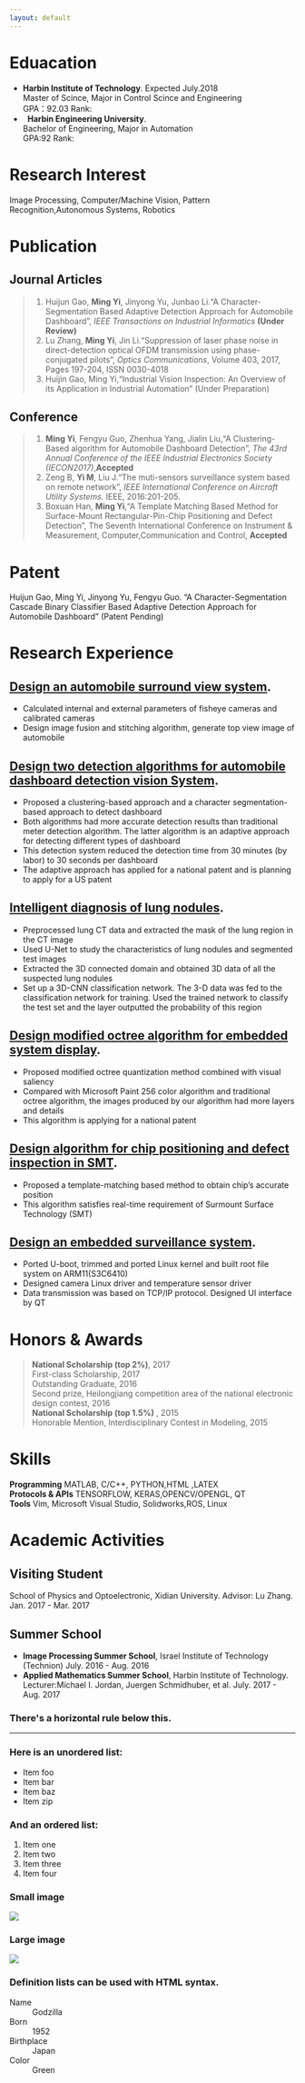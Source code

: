 ```yaml
---
layout: default
---
```

# [](#header-1)Eduacation
*   **Harbin Institute of Technology**.&nbsp;Expected July.2018</br>
 Master of Scince, Major in Control Scince and Engineering</br>
 GPA：92.03 Rank:
*   **Harbin Engineering University**.</br>
Bachelor of Engineering, Major in Automation</br>
GPA:92 Rank:
# [](#header-2)Research Interest
Image Processing, Computer/Machine Vision, Pattern Recognition,Autonomous Systems, Robotics
# [](#header-2)Publication
## [](#header-2)Journal Articles
> 1. Huijun Gao, **Ming Yi**, Jinyong Yu, Junbao Li.“A Character-Segmentation Based Adaptive Detection Approach for Automobile Dashboard”, _IEEE Transactions on Industrial Informatics_ **(Under Review)**
>2. Lu Zhang, **Ming Yi**, Jin Li.“Suppression of laser phase noise in direct-detection optical OFDM transmission
using phase-conjugated pilots”, _Optics Communications_, Volume 403, 2017, Pages 197-204, ISSN 0030-4018
>3. Huijin Gao, Ming Yi,“Industrial Vision Inspection: An Overview of its Application in Industrial Automation”
(Under Preparation)
## [](#header-2)Conference
>1. **Ming Yi**, Fengyu Guo, Zhenhua Yang, Jialin Liu,“A Clustering-Based algorithm for Automobile Dashboard
Detection”, _The 43rd Annual Conference of the IEEE Industrial Electronics Society (IECON2017)_,**Accepted**
>2. Zeng B, **Yi M**, Liu J.“The muti-sensors surveillance system based on remote network”, _IEEE International
Conference on Aircraft Utility Systems._ IEEE, 2016:201-205.
>3. Boxuan Han, **Ming Yi**,“A Template Matching Based Method for Surface-Mount Rectangular-Pin-Chip Positioning and Defect Detection”, The Seventh International Conference on Instrument & Measurement, Computer,Communication and Control, **Accepted**

# [](#header-2)Patent
Huijun Gao, Ming Yi, Jinyong Yu, Fengyu Guo. “A Character-Segmentation Cascade Binary Classifier Based
Adaptive Detection Approach for Automobile Dashboard” (Patent Pending)
# [](#header-2)Research Experience
## [](#header-2)[Design an automobile surround view system](another-page).
*   Calculated internal and external parameters of fisheye cameras and calibrated cameras
*  Design image fusion and stitching algorithm, generate top view image of automobile
## [](#header-2)[Design two detection algorithms for automobile dashboard detection vision System](another-page).
*   Proposed a clustering-based approach and a character segmentation-based approach to detect dashboard
*   Both algorithms had more accurate detection results than traditional meter detection algorithm. The latter algorithm is an adaptive approach for detecting different types of dashboard
*  This detection system reduced the detection time from 30 minutes (by labor) to 30 seconds per dashboard
*  The adaptive approach has applied for a national patent and is planning to apply for a US patent
## [](#header-2)[Intelligent diagnosis of lung nodules](another-page).
* Preprocessed lung CT data and extracted the mask of the lung region in the CT image
* Used U-Net to study the characteristics of lung nodules and segmented test images
* Extracted the 3D connected domain and obtained 3D data of all the suspected lung nodules
* Set up a 3D-CNN classification network. The 3-D data was fed to the classification network for training. Used
the trained network to classify the test set and the layer outputted the probability of this region
## [](#header-2)[Design modified octree algorithm for embedded system display](another-page).
* Proposed modified octree quantization method combined with visual saliency
* Compared with Microsoft Paint 256 color algorithm and traditional octree algorithm, the images produced by
our algorithm had more layers and details
* This algorithm is applying for a national patent
## [](#header-2)[Design algorithm for chip positioning and defect inspection in SMT](another-page).
*  Proposed a template-matching based method to obtain chip’s accurate position
*  This algorithm satisfies real-time requirement of Surmount Surface Technology (SMT)
## [](#header-2)[Design an embedded surveillance system](another-page).
*  Ported U-boot, trimmed and ported Linux kernel and built root file system on ARM11(S3C6410)
*  Designed camera Linux driver and temperature sensor driver
*  Data transmission was based on TCP/IP protocol. Designed UI interface by QT
# [](#header-2)Honors & Awards
>**National Scholarship (top 2%)**, 2017</br>
>First-class Scholarship, 2017</br>
>Outstanding Graduate, 2016</br>
>Second prize, Heilongjiang competition area of the national electronic design contest, 2016</br>
>**National Scholarship (top 1.5%)** , 2015</br>
>Honorable Mention, Interdisciplinary Contest in Modeling, 2015</br>


# [](#header-2)Skills
**Programming** MATLAB, C/C++, PYTHON,HTML ,LATEX</br>
**Protocols & APIs** TENSORFLOW, KERAS,OPENCV/OPENGL, QT</br>
**Tools** Vim, Microsoft Visual Studio, Solidworks,ROS, Linux</br>
# [](#header-2)Academic Activities
## [](#header-2)Visiting Student
School of Physics and Optoelectronic, Xidian University. Advisor: Lu Zhang. Jan. 2017 - Mar. 2017
## [](#header-2)Summer School
* **Image Processing Summer School**, Israel Institute of Technology (Technion) July. 2016 - Aug. 2016
* **Applied Mathematics Summer School**, Harbin Institute of Technology. Lecturer:Michael I. Jordan, Juergen
Schmidhuber, et al. July. 2017 - Aug. 2017

### There's a horizontal rule below this.

* * *

### Here is an unordered list:

*   Item foo
*   Item bar
*   Item baz
*   Item zip

### And an ordered list:

1.  Item one
1.  Item two
1.  Item three
1.  Item four


### Small image

![](https://assets-cdn.github.com/images/icons/emoji/octocat.png)

### Large image

![](https://guides.github.com/activities/hello-world/branching.png)


### Definition lists can be used with HTML syntax.

<dl>
<dt>Name</dt>
<dd>Godzilla</dd>
<dt>Born</dt>
<dd>1952</dd>
<dt>Birthplace</dt>
<dd>Japan</dd>
<dt>Color</dt>
<dd>Green</dd>
</dl>
